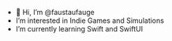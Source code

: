- 👋 Hi, I’m @faustaufauge
- I’m interested in Indie Games and Simulations
- I’m currently learning Swift and SwiftUI
